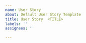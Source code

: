 ```yaml
---
name: User Story
about: Default User Story Template
title: User Story  <TITLE>
labels: ''
assignees: ''

---
```



